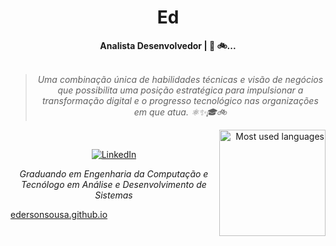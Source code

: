 

<!-- ![Snake animation](https://github.com/edersonsousa/edersonsousa/blob/output/github-contribution-grid-snake.svg) -->
<div align="center">
<h1>Ed </h1>
</div>
<div align="center">
<b>Analista Desenvolvedor | 🐧 🚲... </b>
<br>
<br>

<blockquote>
    <p><i>
        Uma combinação única de habilidades técnicas e visão de negócios que possibilita uma posição estratégica para impulsionar a transformação digital e o progresso tecnológico nas organizações em que atua. ⚛✨🎓🚲
    </i></p>
</blockquote>
</div>








<div align="right" style="margin:auto">
     <a href="https://github.com/edersonsousa">
        <img height="170em"
             src="https://github-readme-stats.vercel.app/api/top-langs/?username=edersonsousa&hide=html,jupyter%20notebook&langs_count=6&hide_border=true&layout=compact&show_icons=true&line_height=24&theme=transparent&title_color=4a86d1&custom_title=My%20favorite%20languages"
             alt="Most used languages"
             align="right">
    </a>
</div>






<div>
    <div align="right" style="margin:auto">
         <!--<a href="https://wakatime.com/@edersonsousa">
            <img width="300em" src="https://github-readme-stats.vercel.app/api/wakatime?username=edersonsousa&theme=transparent&hide_border=true&hide=markdown,html&hide_title=true&line_height=50&langs_count=4&layout=default"
                 alt="Wakatime stats" align="right" />
        </a> -->
    </div> 
 

</div>


<br/>



<div align="center">



[![LinkedIn](https://img.shields.io/badge/linkedin-%230077B5.svg?style=for-the-badge&logo=linkedin&logoColor=white)](https://www.linkedin.com/in/edersonssousa/)

<!--
[![Dev.to blog](https://img.shields.io/badge/dev.to-0A0A0A?style=for-the-badge&logo=dev.to&logoColor=white)](https://dev.to/edersonsousa)
[![GitLab](https://img.shields.io/badge/gitlab-%23181717.svg?style=for-the-badge&logo=gitlab&logoColor=white)](https://gitlab.com/edersonsousa)
-->

</div><p>
<div align="center">
<center><i>Graduando em Engenharia da Computação e Tecnólogo em Análise e Desenvolvimento de Sistemas</i></center></p>
</div>

<a href="https://edersonsousa.github.io/">edersonsousa.github.io</a>

